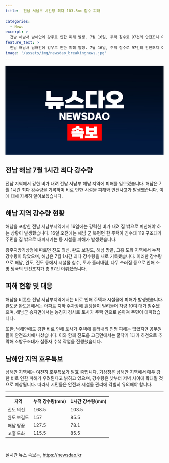 ```yaml
---
title:  전남 서남부 시간당 최다 103.5㎜ 침수 피해

categories:
  - News
excerpt: >
  전남 해남서 남해안에 강우로 인한 피해 발생. 7월 16일, 주택 침수로 97건의 안전조치 이뤄져. 완도읍 아파트 지하 주차장도 침수. 전남지역은 안전사고 우려. 기상청은 남해안에 100㎜ 이상의 강우 예상해 안전과 시설물 관리를 당부. 현재 완도에 호우경보, 낮에 광주와 전남 북부까지 강우 확대될 전망.
feature_text: >
  전남 해남서 남해안에 강우로 인한 피해 발생. 7월 16일, 주택 침수로 97건의 안전조치 이뤄져. 완도읍 아파트 지하 주차장도 침수. 전남지역은 안전사고 우려. 기상청은 남해안에 100㎜ 이상의 강우 예상해 안전과 시설물 관리를 당부. 현재 완도에 호우경보, 낮에 광주와 전남 북부까지 강우 확대될 전망.
image: '/assets/img/newsdao_breakingnews.jpg'
---
```


<p><img src="/assets/img/newsdao_breakingnews.jpg" alt="ranknews 속보" /></p>

<h2>전남 해남 7월 1시간 최다 강수량</h2>

<p data-ke-size="size16">전남 지역에서 강한 비가 내려 전남 서남부 해남 지역에 피해를 일으켰습니다. 해남은 7월 1시간 최다 강수량을 기록하며 비로 인한 시설물 피해와 안전사고가 발생했습니다. 이에 대해 자세히 알아보겠습니다.</p>

<h2 data-ke-size="size26">해남 지역 강수량 현황</h2>

<p data-ke-size="size16">해남을 포함한 전남 서남부지역에서 16일에는 강력한 비가 내려 집 밖으로 피신해야 하는 상황이 발생했습니다. 16일 오전에는 해남 군 북평면 한 주택이 침수돼 119 구조대가 주민을 집 밖으로 대피시키는 등 시설물 피해가 발생했습니다.</p>

<p data-ke-size="size16">광주지방기상청에 따르면 진도 의신, 완도 보길도, 해남 땅끝, 고흥 도화 지역에서 누적 강수량이 많았으며, 해남은 7월 1시간 최다 강수량을 새로 기록했습니다. 이러한 강수량으로 해남, 완도, 진도 등에서 시설물 침수, 토사 흘러내림, 나무 쓰러짐 등으로 인해 소방 당국의 안전조치가 총 97건 이뤄졌습니다.</p>

<h2 data-ke-size="size26">피해 현황 및 대응</h2>

<p data-ke-size="size16">해남을 비롯한 전남 서남부지역에서는 비로 인해 주택과 시설물에 피해가 발생했습니다. 완도군 완도읍에서는 아파트 지하 주차장에 흙탕물이 밀려들어 차량 10여 대가 침수됐으며, 해남군 송지면에서는 농경지 경사로 토사가 주택 안으로 쏟아져 주민이 대피했습니다.</p>

<p data-ke-size="size16">또한, 남해안에도 강한 비로 인해 토사가 주택에 흘러내려 인명 피해는 없었지만 공무원들이 안전조치에 나섰습니다. 이와 함께 진도읍 고금면에서는 굴착기 1대가 하천으로 추락해 소방구조대가 실종자 수색 작업을 진행했습니다.</p>

<h2 data-ke-size="size26">남해안 지역 호우특보</h2>

<p data-ke-size="size16">남해안 지역에는 여전히 호우특보가 발효 중입니다. 기상청은 남해안 지역에서 매우 강한 비로 인한 피해가 우려된다고 밝히고 있으며, 강수량은 낮부터 저녁 사이에 확대될 것으로 예상됩니다. 따라서 시민들은 안전과 시설물 관리에 각별히 유의해야 합니다.</p>

<hr>

<table>
  <tr>
    <th>지역</th>
    <th>누적 강수량(mm)</th>
    <th>1시간 강수량(mm)</th>
  </tr>
  <tr>
    <td>진도 의신</td>
    <td>168.5</td>
    <td>103.5</td>
  </tr>
  <tr>
    <td>완도 보길도</td>
    <td>157</td>
    <td>85.5</td>
  </tr>
  <tr>
    <td>해남 땅끝</td>
    <td>127.5</td>
    <td>78.1</td>
  </tr>
  <tr>
    <td>고흥 도화</td>
    <td>115.5</td>
    <td>85.5</td>
  </tr>
</table>

<p data-ke-size="size16">&nbsp;</p>
실시간 뉴스 속보는, <a href="https://newsdao.kr" rel="dofollow">https://newsdao.kr</a>


